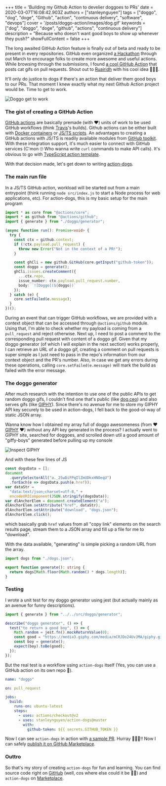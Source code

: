 +++
title = 'Building my Github Action to develier doggoes to PRs'
date = 2020-03-07T16:08:42.903Z
authors = ["stanleynguyen"]
tags = ["doggo", "dog", "doge", "Github", "action", "continuous delivery", "software", "devops"]
cover = '/posts/doggo-action/images/dog.gif'
keywords = ["dog", "doggo", "doge", "github", "actions", "continuous delivery"]
description = "Because who doesn't want good boys to show up whenever they push?"
showFullContent = false
+++

The long awaited GitHub Action feature is finally out of beta and ready to be present
in every repositories. GitHub even organized [a Hackathon](https://githubhackathon.com)
through out March to encourage folks to create more awesome and useful actions.
While browsing through the submissions, I found [a cool GitHub Action](https://github.com/ruairidhwm/action-cats)
that posts cat gifs on pull requests. Shout out to [Ruairidh](https://ruairidh.dev) with his cool
idea 👏👏👏.

It'll only do justice to dogs if there's an action that deliver them
good boys to our PRs. That moment I knew exactly what my next Github Action project would be. Time to get to work.

![Doggo get to work](/posts/doggo-action/images/get2work.gif)

### The gist of creating a GitHub Action

[GitHub actions](https://help.github.com/en/actions/getting-started-with-github-actions/about-github-actions)
are basically premade (with ❤️) units of work to be used GitHub workflows (think [Travis](https://travis-ci.org/)'s builds).
Github actions can be either built with [Docker containers](https://help.github.com/en/actions/building-actions/creating-a-docker-container-action)
or [JS/TS scripts](https://help.github.com/en/actions/building-actions/creating-a-javascript-action).
An advantages to creating a GitHub actions with JS/TS is readily available modules
from [GitHub toolkit](https://github.com/actions/toolkit). With these integration
support, it's much easier to connect with GitHub services (C'mon 🙄 Who wanna write
`curl` commands to make API calls). It's obvious to go with [TypeScript action template](https://github.com/actions/typescript-action).

With that decision made, let's get down to writing [action-dogs](https://github.com/stanleynguyen/action-dogs).

### The main run file

In a JS/TS GitHub action, workload will be started out from a main entrypoint (think
running `node src/index.js` to start a Node process for web applications, etc).
For action-dogs, this is my basic setup for the main program

```typescript
import * as core from "@actions/core";
import * as github from "@actions/github";
import { generate } from "./doggo/generator";

(async function run(): Promise<void> {
  try {
    const ctx = github.context;
    if (!ctx.payload.pull_request) {
      throw new Error("Not in the context of a PR!");
    }

    const ghCli = new github.GitHub(core.getInput("github-token"));
    const doggo = generate();
    ghCli.issues.createComment({
      ...ctx.repo,
      issue_number: ctx.payload.pull_request.number,
      body: `![Doggo](${doggo})`
    });
  } catch (e) {
    core.setFailed(e.message);
  }
})();
```

During an event that can trigger GitHub workflows, we are provided with a context
object that can be accessed through `@actions/github` module. Using that, I'm able
to check whether my payload is coming from a `pull_request` and reject otherwise.
Next up, I need to post a comment to the corresponding pull request with content
of a doggo gif. Given that my doggo generator (of which I will explain in the
next section) works properly, I can retrieve an URL of a doggo gif, creating a
comment on pull requests is super simple as I just need to pass in the repo's information
from our context object and the PR's number. Also, in case we get any errors during
these operations, calling `core.setFailed(e.message)` will mark the build as failed
with the error message.

### The doggo generator

After much research with the intention to use one of the public APIs to get random
doggo gifs, I couldn't find one that's public (like [dog.ceo](https://dog.ceo))
and also serves gifs (like [GIPHY](https://giphy.com)). Since there's no avenue
for me to store my GIPHY API key securely to be used in action-dogs, I fell back
to the good-ol-way of static JSON array.

Wanna know how I obtained my array full of doggo awesomeness (from ❤️ [GIPHY](https://giphy.com) ❤️) without any API key generated in the process?
I actually went to GIPHY site, searched for doggoes, and scrolled down util a good
amount of "giffy-boys" generated before pulling up my console

![Inspect GIPHY](/posts/doggo-action/images/inspect.png)

And with these few lines of JS

```js
const dogsData = [];
document
  .querySelectorAll("a._2SwDiFPqIlZmUDkxHNOeqU")
  .forEach(e => dogsData.push(e.href));
var dataStr =
  "data:text/json;charset=utf-8," +
  encodeURIComponent(JSON.stringify(dogsData));
var dlAnchorElem = document.createElement("a");
dlAnchorElem.setAttribute("href", dataStr);
dlAnchorElem.setAttribute("download", "dogs.json");
dlAnchorElem.click();
```

which basically grab `href` values from all "copy link" elements on the search
results page, stream them to a JSON array and fill up a file for me to "download".

With the data available, "generating" is simple picking a random URL from the array.

```typescript
import dogs from "./dogs.json";

export function generate(): string {
  return dogs[Math.floor(Math.random() * dogs.length)];
}
```

### Testing

I wrote a unit test for my doggo generator using jest (but actually mainly as an avenue for
funny descriptions).

```ts
import { generate } from "../../src/doggo/generator";

describe("doggo generator", () => {
  test("to return a good boy", () => {
    Math.random = jest.fn().mockReturnValue(0);
    const good = "https://media3.giphy.com/media/mCRJDo24UvJMA/giphy.gif";
    const boy = generate();
    expect(boy).toBe(good);
  });
});
```

But the real test is a workflow using `action-dogs` itself (Yes, you can use
a GitHub action on its own repo 🤯).

```yaml
name: "doggo"

on: pull_request

jobs:
  build:
    runs-on: ubuntu-latest
    steps:
      - uses: actions/checkout@v2
      - uses: stanleynguyen/action-dogs@master
        with:
          github-token: ${{ secrets.GITHUB_TOKEN }}
```

Now I can see `action-dogs` in action with [a sample PR](https://github.com/stanleynguyen/action-dogs/pull/1). Hurray 🙌🙌🙌!! Now I can safely [publish it on GitHub Marketplace](https://help.github.com/en/actions/building-actions/publishing-actions-in-github-marketplace).

### Outtro

So that's my story of creating `action-dogs` for fun and learning. You can find
source code right on [GitHub](https://github.com/stanleynguyen/action-dogs) (well,
cos where else could it be 🤷‍♂️) and `action-dogs` on [Marketplace](https://github.com/marketplace/actions/action-dogs).
